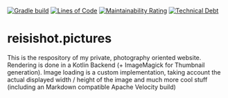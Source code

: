 [![Gradle build](https://github.com/reisi007/reisishot.pictures/actions/workflows/gradle.yml/badge.svg)](https://github.com/reisi007/reisishot.pictures/actions/workflows/gradle.yml)
[![Lines of Code](https://sonarcloud.io/api/project_badges/measure?project=reisi007_reisishot.pictures&metric=ncloc)](https://sonarcloud.io/summary/new_code?id=reisi007_reisishot.pictures)
[![Maintainability Rating](https://sonarcloud.io/api/project_badges/measure?project=reisi007_reisishot.pictures&metric=sqale_rating)](https://sonarcloud.io/summary/new_code?id=reisi007_reisishot.pictures)
[![Technical Debt](https://sonarcloud.io/api/project_badges/measure?project=reisi007_reisishot.pictures&metric=sqale_index)](https://sonarcloud.io/summary/new_code?id=reisi007_reisishot.pictures)

# reisishot.pictures
This is the respository of my private, photography oriented website. Rendering is done in a Kotlin Backend (+ ImageMagick for Thumbnail generation). Image loading is a custom implementation, taking account the actual displayed width / height of the image and much more cool stuff (including an  Markdown compatible Apache Velocity build)
